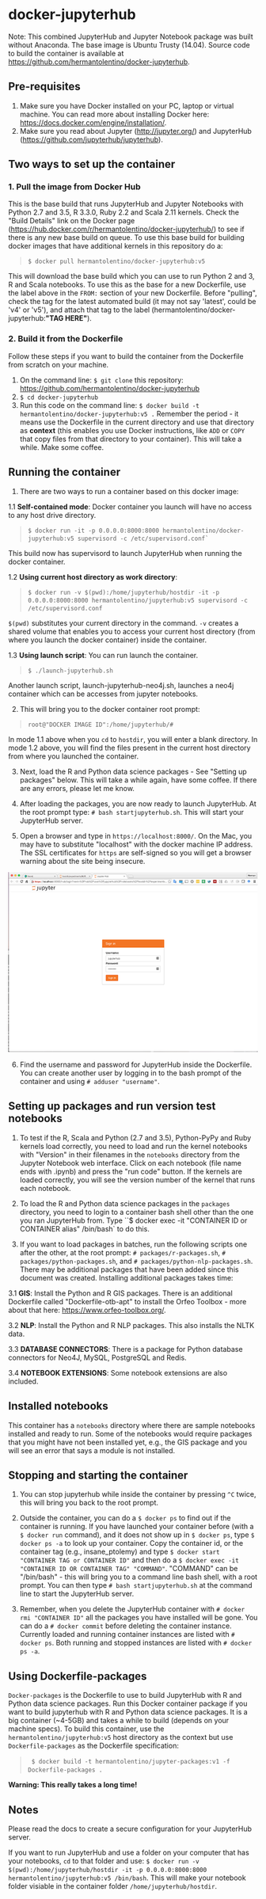 # docker-jupyterhub

Note: This combined JupyterHub and Jupyter Notebook package was built without Anaconda. The base image is Ubuntu Trusty (14.04). Source code to build the container is available at https://github.com/hermantolentino/docker-jupyterhub.

## Pre-requisites

1. Make sure you have Docker installed on your PC, laptop or virtual machine. You can read more about installing Docker here: https://docs.docker.com/engine/installation/.
2. Make sure you read about Jupyter (http://jupyter.org/) and JupyterHub (https://github.com/jupyterhub/jupyterhub).

## Two ways to set up the container

### 1. Pull the image from Docker Hub
This is the base build that runs JupyterHub and Jupyter Notebooks with Python 2.7 and 3.5, R 3.3.0, Ruby 2.2 and Scala 2.11 kernels. Check the "Build Details" link on the Docker page (https://hub.docker.com/r/hermantolentino/docker-jupyterhub/) to see if there is any new base build on queue. To use this base build for building docker images that have additional kernels in this repository do a:

> ```
> $ docker pull hermantolentino/docker-jupyterhub:v5
> ```

This will download the base build which you can use to run Python 2 and 3, R and Scala notebooks. To use this as the base for a new Dockerfile, use the label above in the `FROM:` section of your new Dockerfile. Before "pulling", check the tag for the latest automated build (it may not say 'latest', could be 'v4' or 'v5'), and attach that tag to the label (hermantolentino/docker-jupyterhub:**"TAG HERE"**).

### 2. Build it from the Dockerfile

Follow these steps if you want to build the container from the Dockerfile from scratch on your machine.

1. On the command line: `$ git clone` this repository: https://github.com/hermantolentino/docker-jupyterhub
2. `$ cd docker-jupyterhub`
3. Run this code on the command line: `$ docker build -t hermantolentino/docker-jupyterhub:v5 .` Remember the period - it means use the Dockerfile in the current directory and use that directory as __context__ (this enables you use Docker instructions, like `ADD` or `COPY` that copy files from that directory to your container). This will take a while. Make some coffee.

## Running the container

1. There are two ways to run a container based on this docker image:

 1.1 **Self-contained mode**: Docker container you launch will have no access to any host drive directory.
> ```
> $ docker run -it -p 0.0.0.0:8000:8000 hermantolentino/docker-jupyterhub:v5 supervisord -c /etc/supervisord.conf`
> ```

 This build now has supervisord to launch JupyterHub when running the docker container.

 1.2 **Using current host directory as work directory**:
> ```
> $ docker run -v $(pwd):/home/jupyterhub/hostdir -it -p 0.0.0.0:8000:8000 hermantolentino/jupyterhub:v5 supervisord -c /etc/supervisord.conf
> ```

 `$(pwd)` substitutes your current directory in the command. `-v` creates a shared volume that enables you to access your current host directory (from where you launch the docker container) inside the container.

 1.3 **Using launch script**: You can run launch the container.

 > ```
 > $ ./launch-jupyterhub.sh
 > ```

 Another launch script, launch-jupyterhub-neo4j.sh, launches a neo4j container which can be accesses from jupyter notebooks.

2. This will bring you to the docker container root prompt:
> ```
> root@"DOCKER IMAGE ID":/home/jupyterhub/#
> ```

 In mode 1.1 above when you `cd` to `hostdir`, you will enter a blank directory. In mode 1.2 above, you will find the files present in the current host directory from where you launched the container.

3. Next, load the R and Python data science packages - See "Setting up packages" below. This will take a while again, have some coffee. If there are any errors, please let me know.

4. After loading the packages, you are now ready to launch JupyterHub. At the root prompt type: `# bash startjupyterhub.sh`. This will start your JupyterHub server.

5. Open a browser and type in `https://localhost:8000/`. On the Mac, you may have to substitute "localhost" with the docker machine IP address. The SSL certificates for `https` are self-signed so you will get a browser warning about the site being insecure.

![](./jupyterhub-login.png)

6. Find the username and password for JupyterHub inside the Dockerfile. You can create another user by logging in to the bash prompt of the container and using `# adduser "username"`.

## Setting up packages and run version test notebooks
1. To test if the R, Scala and Python (2.7 and 3.5), Python-PyPy and Ruby kernels load correctly, you need to load and run the kernel notebooks with "Version" in their filenames in the `notebooks` directory from the Jupyter Notebook web interface. Click on each notebook (file name ends with .ipynb) and press the "run code" button. If the kernels are loaded correctly, you will see the version number of the kernel that runs each notebook.

2. To load the R and Python data science packages in the `packages` directory, you need to login to a container bash shell other than the one you ran JupyterHub from. Type ``$ docker exec -it "CONTAINER ID or CONTAINER alias" /bin/bash` to do this.

3. If you want to load packages in batches, run the following scripts one after the other, at the root prompt: `# packages/r-packages.sh`, `# packages/python-packages.sh`, and `# packages/python-nlp-packages.sh`. There may be additional packages that have been added since this document was created. Installing additional packages takes time:

 3.1 **GIS**: Install the Python and R GIS packages. There is an additional Dockerfile called "Dockerfile-otb-apt" to install the Orfeo Toolbox - more about that here: https://www.orfeo-toolbox.org/.

 3.2 **NLP**: Install the Python and R NLP packages. This also installs the NLTK data.

 3.3 **DATABASE CONNECTORS**: There is a package for Python database connectors for Neo4J, MySQL, PostgreSQL and Redis.

 3.4 **NOTEBOOK EXTENSIONS**: Some notebook extensions are also included.

## Installed notebooks

This container has a `notebooks` directory where there are sample notebooks installed and ready to run. Some of the notebooks would require packages that you might have not been installed yet, e.g., the GIS package and you will see an error that says a module is not installed.

## Stopping and starting the container

1. You can stop jupyterhub while inside the container by pressing `^C` twice, this will bring you back to the root prompt.

2. Outside the container, you can do a `$ docker ps` to find out if the container is running. If you have launched your container before  (with a `$ docker run` command), and it does not show up in `$ docker ps`, type `$ docker ps -a` to look up your container. Copy the container id, or the container tag (e.g., insane_ptolemy) and type `$ docker start "CONTAINER TAG or CONTAINER ID"` and then do a `$ docker exec -it "CONTAINER ID OR CONTAINER TAG" "COMMAND"`. "COMMAND" can be "/bin/bash" - this will bring you to a command line bash shell, with a root prompt. You can then type `# bash startjupyterhub.sh` at the command line to start the JupyterHub server.

3. Remember, when you delete the JupyterHub container with `# docker rmi "CONTAINER ID"` all the packages you have installed will be gone. You can do a `# docker commit` before deleting the container instance. Currently loaded and running container instances are listed with `# docker ps`. Both running and stopped instances are listed with `# docker ps -a`.

## Using Dockerfile-packages

`Docker-packages` is the Dockerfile to use to build JupyterHub with R and Python data science packages. Run this Docker container package if you want to build jupyterhub with R and Python data science packages. It is a big container (~4-5GB) and takes a while to build (depends on your machine specs). To build this container, use the `hermantolentino/jupyterhub:v5` host directory as the context but use `Dockerfile-packages` as the Dockerfile specification:

> `
> $ docker build -t hermantolentino/jupyter-packages:v1 -f Dockerfile-packages .`
>

**Warning: This really takes a long time!**

## Notes

Please read the docs to create a secure configuration for your JupyterHub server.

If you want to run JupyterHub and use a folder on your computer that has your notebooks, ` cd ` to that folder and use: `$ docker run -v $(pwd):/home/jupyterhub/hostdir -it -p 0.0.0.0:8000:8000 hermantolentino/jupyterhub:v5 /bin/bash`. This will make your notebook folder visiable in the container folder `/home/jupyterhub/hostdir`.
